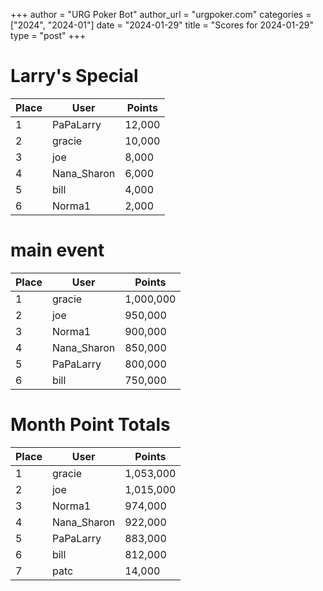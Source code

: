 +++
author = "URG Poker Bot"
author_url = "urgpoker.com"
categories = ["2024", "2024-01"]
date = "2024-01-29"
title = "Scores for 2024-01-29"
type = "post"
+++
# Larry's Special

| Place | User | Points |
|-------|------|--------|
| 1 | PaPaLarry | 12,000 |
| 2 | gracie | 10,000 |
| 3 | joe | 8,000 |
| 4 | Nana_Sharon | 6,000 |
| 5 | bill | 4,000 |
| 6 | Norma1 | 2,000 |

# main event

| Place | User | Points |
|-------|------|--------|
| 1 | gracie | 1,000,000 |
| 2 | joe | 950,000 |
| 3 | Norma1 | 900,000 |
| 4 | Nana_Sharon | 850,000 |
| 5 | PaPaLarry | 800,000 |
| 6 | bill | 750,000 |

# Month Point Totals

| Place | User | Points |
|-------|------|--------|
| 1 | gracie | 1,053,000 |
| 2 | joe | 1,015,000 |
| 3 | Norma1 | 974,000 |
| 4 | Nana_Sharon | 922,000 |
| 5 | PaPaLarry | 883,000 |
| 6 | bill | 812,000 |
| 7 | patc | 14,000 |
